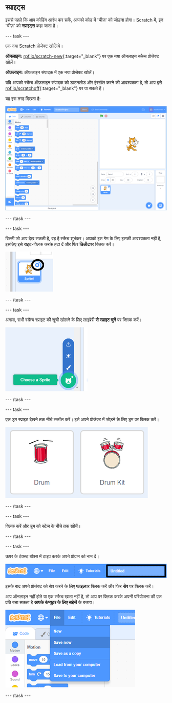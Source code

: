 ## स्प्राइट्स

इससे पहले कि आप कोडिंग आरंभ कर सकें, आपको कोड में 'चीज़' को जोड़ना होगा। Scratch में, इन 'चीज़' को **स्प्राइट्स** कहा जाता है।

--- task ---

एक नया Scratch प्रोजेक्ट खोलिये।

**ऑनलाइन:** [rpf.io/scratch-new](http://rpf.io/scratch-new){:target="_blank"} पर एक नया ऑनलाइन स्क्रैच प्रोजेक्ट खोलें।

**ऑफ़लाइन:** ऑफ़लाइन संपादक में एक नया प्रोजेक्ट खोलें।

यदि आपको स्क्रैच ऑफ़लाइन संपादक को डाउनलोड और इंस्टॉल करने की आवश्यकता है, तो आप इसे [rpf.io/scratchoff](http://rpf.io/scratchoff){:target="_blank"} पर पा सकते हैं।

यह इस तरह दिखता है:

![स्क्रीनशॉट](images/band-scratch.png)

--- /task ---

--- task ---

बिल्ली जो आप देख सकती है, वह है स्क्रैच शुभंकर। आपको इस गेम के लिए इसकी आवश्यकता नहीं है, इसलिए इसे राइट-क्लिक करके हटा दें और फिर **डिलीट**पर क्लिक करें।

![स्क्रीनशॉट](images/band-delete-annotated.png)

--- /task ---

--- task ---

अगला, सभी स्क्रैच स्प्राइट की सूची खोलने के लिए लाइब्रेरी **से स्प्राइट चुनें** पर क्लिक करें।

![स्क्रीनशॉट](images/band-sprite-library.png)

--- /task ---

--- task ---

एक ड्रम स्प्राइट देखने तक नीचे स्क्रॉल करें। इसे अपने प्रोजेक्ट में जोड़ने के लिए ड्रम पर क्लिक करें।

![स्क्रीनशॉट](images/band-sprite-drum.png)

--- /task ---

--- task ---

क्लिक करें और ड्रम को स्टेज के नीचे तक खींचें।

--- /task ---

--- task ---

ऊपर के टेक्स्ट बॉक्स में टाइप करके अपने प्रोग्राम को नाम दें।

![नाम](images/band-name-annotated.png)

इसके बाद अपने प्रोजेक्ट को सेव करने के लिए **फाइल**पर क्लिक करें और फिर **सेव** पर क्लिक करें।

आप ऑनलाइन नहीं होते या एक स्क्रैच खाता नहीं है, तो आप पर क्लिक करके अपनी परियोजना की एक प्रति बचा सकता है **आपके कंप्यूटर के लिए सहेजें** के बजाय।

![स्क्रीनशॉट](images/band-save.png)

--- /task ---
